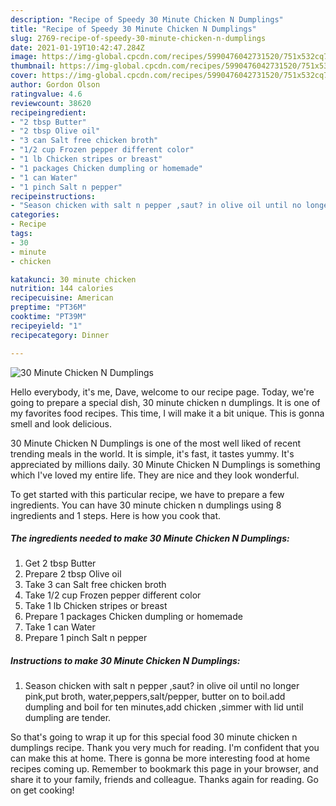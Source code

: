 ```yaml
---
description: "Recipe of Speedy 30 Minute Chicken N Dumplings"
title: "Recipe of Speedy 30 Minute Chicken N Dumplings"
slug: 2769-recipe-of-speedy-30-minute-chicken-n-dumplings
date: 2021-01-19T10:42:47.284Z
image: https://img-global.cpcdn.com/recipes/5990476042731520/751x532cq70/30-minute-chicken-n-dumplings-recipe-main-photo.jpg
thumbnail: https://img-global.cpcdn.com/recipes/5990476042731520/751x532cq70/30-minute-chicken-n-dumplings-recipe-main-photo.jpg
cover: https://img-global.cpcdn.com/recipes/5990476042731520/751x532cq70/30-minute-chicken-n-dumplings-recipe-main-photo.jpg
author: Gordon Olson
ratingvalue: 4.6
reviewcount: 38620
recipeingredient:
- "2 tbsp Butter"
- "2 tbsp Olive oil"
- "3 can Salt free chicken broth"
- "1/2 cup Frozen pepper different color"
- "1 lb Chicken stripes or breast"
- "1 packages Chicken dumpling or homemade"
- "1 can Water"
- "1 pinch Salt n pepper"
recipeinstructions:
- "Season chicken with salt n pepper ,saut? in olive oil until no longer pink,put broth, water,peppers,salt/pepper, butter on to boil.add dumpling and boil for ten minutes,add chicken ,simmer with lid until dumpling are tender."
categories:
- Recipe
tags:
- 30
- minute
- chicken

katakunci: 30 minute chicken 
nutrition: 144 calories
recipecuisine: American
preptime: "PT36M"
cooktime: "PT39M"
recipeyield: "1"
recipecategory: Dinner

---
```



![30 Minute Chicken N Dumplings](https://img-global.cpcdn.com/recipes/5990476042731520/751x532cq70/30-minute-chicken-n-dumplings-recipe-main-photo.jpg)

Hello everybody, it's me, Dave, welcome to our recipe page. Today, we're going to prepare a special dish, 30 minute chicken n dumplings. It is one of my favorites food recipes. This time, I will make it a bit unique. This is gonna smell and look delicious.



30 Minute Chicken N Dumplings is one of the most well liked of recent trending meals in the world. It is simple, it's fast, it tastes yummy. It's appreciated by millions daily. 30 Minute Chicken N Dumplings is something which I've loved my entire life. They are nice and they look wonderful.


To get started with this particular recipe, we have to prepare a few ingredients. You can have 30 minute chicken n dumplings using 8 ingredients and 1 steps. Here is how you cook that.

<!--inarticleads1-->

##### The ingredients needed to make 30 Minute Chicken N Dumplings:

1. Get 2 tbsp Butter
1. Prepare 2 tbsp Olive oil
1. Take 3 can Salt free chicken broth
1. Take 1/2 cup Frozen pepper different color
1. Take 1 lb Chicken stripes or breast
1. Prepare 1 packages Chicken dumpling or homemade
1. Take 1 can Water
1. Prepare 1 pinch Salt n pepper




<!--inarticleads2-->

##### Instructions to make 30 Minute Chicken N Dumplings:

1. Season chicken with salt n pepper ,saut? in olive oil until no longer pink,put broth, water,peppers,salt/pepper, butter on to boil.add dumpling and boil for ten minutes,add chicken ,simmer with lid until dumpling are tender.




So that's going to wrap it up for this special food 30 minute chicken n dumplings recipe. Thank you very much for reading. I'm confident that you can make this at home. There is gonna be more interesting food at home recipes coming up. Remember to bookmark this page in your browser, and share it to your family, friends and colleague. Thanks again for reading. Go on get cooking!
